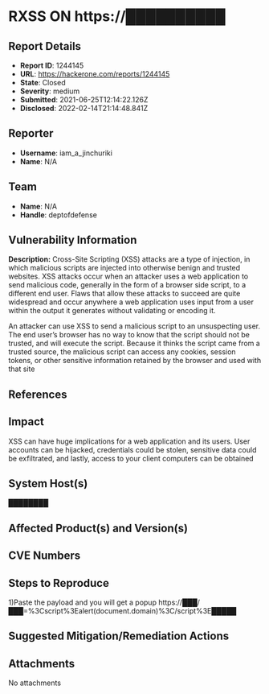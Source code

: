 # RXSS ON https://██████████

## Report Details
- **Report ID**: 1244145
- **URL**: https://hackerone.com/reports/1244145
- **State**: Closed
- **Severity**: medium
- **Submitted**: 2021-06-25T12:14:22.126Z
- **Disclosed**: 2022-02-14T21:14:48.841Z

## Reporter
- **Username**: iam_a_jinchuriki
- **Name**: N/A

## Team
- **Name**: N/A
- **Handle**: deptofdefense

## Vulnerability Information
**Description:**
Cross-Site Scripting (XSS) attacks are a type of injection, in which malicious scripts are injected into otherwise benign and trusted websites. XSS attacks occur when an attacker uses a web application to send malicious code, generally in the form of a browser side script, to a different end user. Flaws that allow these attacks to succeed are quite widespread and occur anywhere a web application uses input from a user within the output it generates without validating or encoding it.

An attacker can use XSS to send a malicious script to an unsuspecting user. The end user’s browser has no way to know that the script should not be trusted, and will execute the script. Because it thinks the script came from a trusted source, the malicious script can access any cookies, session tokens, or other sensitive information retained by the browser and used with that site

## References

## Impact

XSS can have huge implications for a web application and its users. User accounts can be hijacked, credentials could be stolen, sensitive data could be exfiltrated, and lastly, access to your client computers can be obtained

## System Host(s)
████████

## Affected Product(s) and Version(s)


## CVE Numbers


## Steps to Reproduce
1)Paste the payload and you will get a popup https://███/███=%3Cscript%3Ealert(document.domain)%3C/script%3E█████

## Suggested Mitigation/Remediation Actions




## Attachments
No attachments

